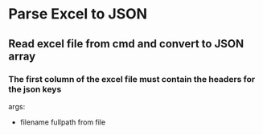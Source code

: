 # Parse Excel to JSON

## Read excel file from cmd and convert to JSON array

### The first column of the excel file must contain the headers for the json keys

args: 
- filename fullpath from file
